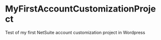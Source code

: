 # MyFirstAccountCustomizationProject
Test of my first NetSuite account customization project in Wordpress 
